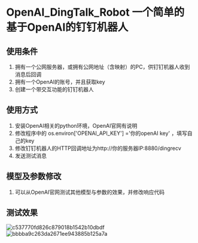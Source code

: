 # OpenAI_DingTalk_Robot 一个简单的基于OpenAI的钉钉机器人
## 使用条件
1. 拥有一个公网服务器，或拥有公网地址（含映射）的PC，供钉钉机器人收到消息后回调
2. 拥有一个OpenAI的账号，并且获取key
3. 创建一个带交互功能的钉钉机器人

## 使用方式
1. 安装OpenAI相关的python环境，OpenAI官网有说明
2. 修改程序中的 os.environ['OPENAI_API_KEY'] ='你的openAI key' ，填写自己的key
3. 修改钉钉机器人的HTTP回调地址为http://你的服务器IP:8880/dingrecv
4. 发送测试消息

## 模型及参数修改
1. 可以从OpenAI官网测试其他模型与参数的效果，并修改响应代码

## 测试效果
![c537770fd826c879018b1542b10dbdf](https://user-images.githubusercontent.com/58980928/206437335-beff885a-e167-472f-a2ff-8b0c779f762e.jpg)
![bbbba9c263da2671ee943885b125a7a](https://user-images.githubusercontent.com/58980928/206437756-8f7231c0-d62b-4ca6-afd9-cd88149b11a3.jpg)

